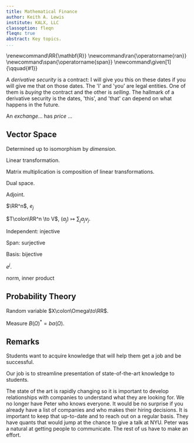 ```yaml
---
title: Mathematical Finance
author: Keith A. Lewis
institute: KALX, LLC
classoption: fleqn
fleqn: true
abstract: Key topics.
...
```


\renewcommand\RR{\mathbf{R}}
\newcommand\ran{\operatorname{ran}}
\newcommand\span{\operatorname{span}}
\newcommand\given[1]{\qquad\{#1\}}

A _derivative security_ is a contract: I will give you this on these
dates if you will give me that on those dates.  The 'I' and 'you'
are legal entities. One of them is _buying_ the contract and the other
is _selling_.  The hallmark of a derivative security is the dates,
'this', and 'that' can depend on what happens in the future.

An _exchange_... has _price_ ...

## Vector Space

Determined up to isomorphism by _dimension_.

Linear transformation.

Matrix multiplication is composition of linear transformations.

Dual space.

Adjoint.

$\RR^n$, $e_j$

$T\colon\RR^n \to V$, $(a_j)\mapsto \sum_j a_j v_j$.

Independent: injective

Span: surjective

Basis: bijective

$e^j$.

norm, inner product

## Probability Theory

Random variable $X\colon\Omega\to\RR$.

Measure $B(\Omega)^* = ba(\Omega)$.

## Remarks

Students want to acquire knowledge that will help them get a job and be successful.

Our job is to streamline presentation of state-of-the-art knowledge to students.

The state of the art is rapidly changing so it is important to develop
relationships with companies to understand what they are looking for.
We no longer have Peter who knows everyone.  It would be no surprise
if you already have a list of companies and who makes their hiring
decisions. It is important to keep that up-to-date and to reach out on a
regular basis.  They have quants that would jump at the chance to give a
talk at NYU.  Peter was a natural at getting people to communicate. The
rest of us have to make an effort.

